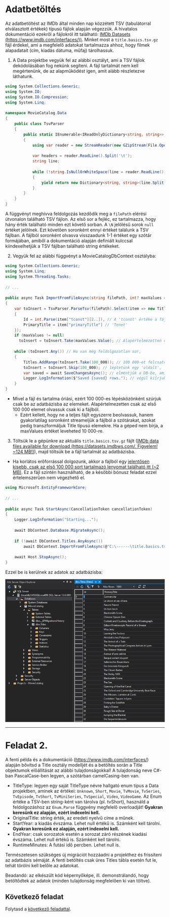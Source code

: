 # Adatbetöltés

Az adatbetöltést az IMDb által minden nap közzétett TSV (tabulátorral elválasztott értékek) típusú fájlok alapján végezzük. A hivatalos dokumentáció ezekről a fájlokról itt található: [IMDb Datasets (https://www.imdb.com/interfaces/))](https://www.imdb.com/interfaces/). Minket most a `title.basics.tsv.gz` fájl érdekel, ami a megfelelő adatokat tartalmazza ahhoz, hogy filmek alapadatait (cím, kiadás dátuma, műfaj) tárolhassuk.

1. A Data projektbe vegyük fel az alábbi osztályt, ami a TSV fájlok dekódolásában fog nekünk segíteni. A fájl tartalmát nem kell megértenünk, de az alapműködést igen, amit alább részletezve láthatunk.

``` C#
using System.Collections.Generic;
using System.IO;
using System.IO.Compression;
using System.Linq;

namespace MovieCatalog.Data
{
    public class TsvParser
    {
        public static IEnumerable<IReadOnlyDictionary<string, string>> ParseTsv(string filePath)
        {
            using var reader = new StreamReader(new GZipStream(File.OpenRead(filePath), CompressionMode.Decompress));

            var headers = reader.ReadLine().Split('\t');
            string line;

            while (!string.IsNullOrWhiteSpace(line = reader.ReadLine()))
            {
                yield return new Dictionary<string, string>(line.Split('\t').Select((item, index) => new KeyValuePair<string, string>(headers[index], item != "\\N" ? item : null)));
            }
        }
    }
}
```

A függvényt meghívva feldolgozás kezdődik meg a `filePath` elérési útvonalon található TSV fájlon. Az első sor a fejléc, ez tartalmazza, hogy hány érték található minden ezt követő sorban. A `\N` jelölésű sorok `null` értéket jelölnek. Ezt követően soronként ennyi értéket találunk a TSV fájlban. A fájlból soronként olvasva visszaadunk 1-1 értéket egy szótár formájában, amiből a dokumentáció alapján definiált kulccsal kiindexelhetjük a TSV fájlban található string értékeket.

2. Vegyük fel az alábbi függvényt a MovieCatalogDbContext osztályba:
``` C#
using System.Collections.Generic;
using System.Linq;
using System.Threading.Tasks;

// ...

public async Task ImportFromFileAsync(string filePath, int? maxValues = 100_000)
{
    var toInsert = TsvParser.ParseTsv(filePath).Select(item => new Title
    {
        Id = int.Parse(item["tconst"][2..]), // A 'tconst' értéke a fájlban pl. 'tt6723592', a [..] range operátorral a 'tt'-t az elejéről levágjuk, a maradékot pedig int-té alakítjuk
        PrimaryTitle = item["primaryTitle"] // 'Tenet'
    });
    if (maxValues != null)
      toInsert = toInsert.Take(maxValues.Value); // Alapértelmezetten csak 100 000 elemet veszünk a fájlból összesen.

    while (toInsert.Any()) // Ha van még feldolgozatlan sor,
    {
        Titles.AddRange(toInsert.Take(100_000)); // 100 000-et felcsatolunk a Titles DbSet-be,
        toInsert = toInsert.Skip(100_000); // léptetünk egy 'oldalt',
        var saved = await SaveChangesAsync(); // elmentjük a DB-be, ami visszaadja a mentett sorok számát,
        Logger.LogInformation($"Saved {saved} rows."); // végül kiírjuk a mentett sorok számát.
    }
}
```
- Mivel a fájl és tartalma óriási, ezért 100 000-es lépésközönként szúrjuk csak be az adatbázisba az elemeket. Alapértelmezetten csak az első 100 000 elemet olvassuk csak ki a fájlból.
  - Ezért kellett, hogy ne a teljes fájlt egyszerre beolvassuk, hanem gyakorlatilag soronként streameljük a fájlból a szótárakat, azokat pedig transzformáljuk Title típusú elemekre. Ha a géped nem bírja, a maxValues értéket leveheted 10 000-re.

3. Töltsük le a gépünkre az aktuális `title.basics.tsv.gz` fájlt ([IMDb data files available for download (https://datasets.imdbws.com/, Figyelem! ~124 MB!)](https://datasets.imdbws.com/)), majd töltsük be a fájl tartalmát az adatbázisba.
  - Ha korlátos erőforrással dolgozunk, akkor a fájlból egy [jelentősen kisebb, csak az első 100 000 sort tartalmazó lenyomat található itt (~2 MB)](res/title.basics.stub.tsv.gz). Ez a fájl szintén használható, de a későbbi bónusz feladat ezzel értelemszerűen nem végezhető el.

``` C#
using Microsoft.EntityFrameworkCore;

// ...

public async Task StartAsync(CancellationToken cancellationToken)
{
    Logger.LogInformation("Starting...");

    await DbContext.Database.MigrateAsync();

    if (!await DbContext.Titles.AnyAsync())
        await DbContext.ImportFromFileAsync(@"C:\------\title.basics.tsv.gz"); // Az útvonal értelemszerűen kitöltendő.

    await Host.StopAsync();
}
```

Ezzel be is kerülnek az adatok az adatbázisba:

![Adatbetöltés vége](images/adatbetoltes-vege.png)

<hr />

# Feladat 2.

A fenti példa és a dokumentáció (https://www.imdb.com/interfaces/) alapján bővítsd a Title osztály modelljét és a betöltés során a Title objektumok előállítását az alábbi tulajdonságokkal! A tulajdonság neve C#-ban PascalCase-ben legyen, a szótárban camelCasing-ben van.

- TitleType: legyen egy saját TitleType névre hallgató enum típus a Data projektben, aminek az értékei: `Unknown`, `Short`, `Movie`, `TvMovie`, `TvSeries`, `TvEpisode`, `TvShort`, `TvMiniSeries`, `TvSpecial`, `Video`, `VideoGame`. Az Enum értéke a TSV-ben string-ként van tárolva (pl. tvShort), használd a feldolgozáshoz az `Enum.Parse` függvény megfelelő overloadját! **Gyakran keresünk ez alapján, ezért indexelni kell.**
- OriginalTitle: string érték, az eredeti nyelvű címe a műnek.
- StartYear: a kiadás évszáma. Lehet null értékű is. Számként kell tárolni. **Gyakran keresünk ez alapján, ezért indexelni kell.**
- EndYear: csak sorozatok esetén a sorozat záró részének kiadási évszáma. Lehet null értékű is. Számként kell tárolni.
- RuntimeMinutes: A futási idő percben. Lehet null is.

Természetesen szükséges új migrációt hozzáadni a projekthez és frissíteni az adatbázis sémáját. A fenti betöltés csak üres Titles tábla esetén fut le, tehát törölni kell belőle az adatokat.

Beadandó: az elkészült kód képernyőképe, ill. demonstrálandó, hogy betöltődtek az adatok (minden tulajdonság megfelelően ki van töltve).

## Következő feladat

Folytasd a [következő feladattal](Feladat-3.md).
